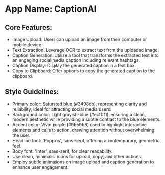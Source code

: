 # **App Name**: CaptionAI

## Core Features:

- Image Upload: Users can upload an image from their computer or mobile device.
- Text Extraction: Leverage OCR to extract text from the uploaded image.
- Caption Generation: Utilize a tool that transforms the extracted text into an engaging social media caption including relevant hashtags.
- Caption Display: Display the generated caption in a text box.
- Copy to Clipboard: Offer options to copy the generated caption to the clipboard.

## Style Guidelines:

- Primary color: Saturated blue (#3498db), representing clarity and reliability, ideal for attracting social media users.
- Background color: Light grayish-blue (#ecf0f1), ensuring a clean, modern aesthetic while providing a subtle contrast to the blue elements.
- Accent color: Vivid purple (#9b59b6) used to highlight interactive elements and calls to action, drawing attention without overwhelming the user.
- Headline font: 'Poppins', sans-serif, offering a contemporary, geometric feel.
- Body font: 'Inter', sans-serif, for clear readability.
- Use clean, minimalist icons for upload, copy, and other actions.
- Employ subtle animations on image upload and caption generation to enhance user engagement.